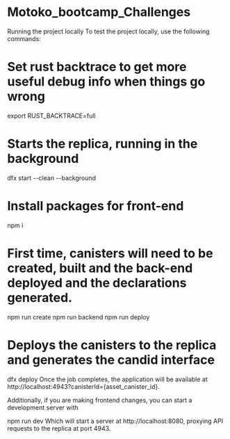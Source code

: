 # Motoko_bootcamp_Challenges

Running the project locally
To test the project locally, use the following commands:

# Set rust backtrace to get more useful debug info when things go wrong
export RUST_BACKTRACE=full

# Starts the replica, running in the background
dfx start --clean --background

# Install packages for front-end
npm i

# First time, canisters will need to be created, built and the back-end deployed and the declarations generated.
npm run create
npm run backend
npm run deploy

# Deploys the canisters to the replica and generates the candid interface
dfx deploy
Once the job completes, the application will be available at http://localhost:4943?canisterId={asset_canister_id}.

Additionally, if you are making frontend changes, you can start a development server with

npm run dev
Which will start a server at http://localhost:8080, proxying API requests to the replica at port 4943.

